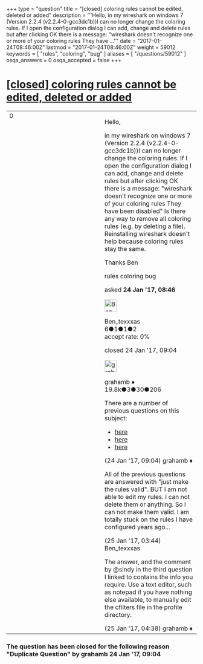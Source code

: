 +++
type = "question"
title = "[closed] coloring rules cannot be edited, deleted or added"
description = '''Hello, in my wireshark on windows 7 (Version 2.2.4 (v2.2.4-0-gcc3dc1b))I can no longer change the coloring rules. If I open the configuration dialog I can add, change and delete rules but after clicking OK there is a message: &quot;wireshark doesn&#x27;t recognize one or more of your coloring rules They have ...'''
date = "2017-01-24T08:46:00Z"
lastmod = "2017-01-24T08:46:00Z"
weight = 59012
keywords = [ "rules", "coloring", "bug" ]
aliases = [ "/questions/59012" ]
osqa_answers = 0
osqa_accepted = false
+++

<div class="headNormal">

# [\[closed\] coloring rules cannot be edited, deleted or added](/questions/59012/coloring-rules-cannot-be-edited-deleted-or-added)

</div>

<div id="main-body">

<div id="askform">

<table id="question-table" style="width:100%;"><colgroup><col style="width: 50%" /><col style="width: 50%" /></colgroup><tbody><tr class="odd"><td style="width: 30px; vertical-align: top"><div class="vote-buttons"><div id="post-59012-score" class="post-score" title="current number of votes">0</div><div id="favorite-count" class="favorite-count"></div></div></td><td><div id="item-right"><div class="question-body"><p>Hello,</p><p>in my wireshark on windows 7 (Version 2.2.4 (v2.2.4-0-gcc3dc1b))I can no longer change the coloring rules. If I open the configuration dialog I can add, change and delete rules but after clicking OK there is a message: "wireshark doesn't recognize one or more of your coloring rules They have been disabled" Is there any way to remove all coloring rules (e.g. by deleting a file). Reinstalling wireshark doesn't help because coloring rules stay the same.</p><p>Thanks Ben</p></div><div id="question-tags" class="tags-container tags">rules coloring bug</div><div id="question-controls" class="post-controls"></div><div class="post-update-info-container"><div class="post-update-info post-update-info-user"><p>asked <strong>24 Jan '17, 08:46</strong></p><img src="https://secure.gravatar.com/avatar/9b73b276ed414e27020b3fcf1f1af02e?s=32&amp;d=identicon&amp;r=g" class="gravatar" width="32" height="32" alt="Ben_texxxas&#39;s gravatar image" /><p>Ben_texxxas<br />
<span class="score" title="6 reputation points">6</span><span title="1 badges"><span class="badge1">●</span><span class="badgecount">1</span></span><span title="1 badges"><span class="silver">●</span><span class="badgecount">1</span></span><span title="2 badges"><span class="bronze">●</span><span class="badgecount">2</span></span><br />
<span class="accept_rate" title="Rate of the user&#39;s accepted answers">accept rate:</span> <span title="Ben_texxxas has no accepted answers">0%</span></p></div><div class="post-update-info post-update-info-edited"><p>closed 24 Jan '17, 09:04</p><img src="https://secure.gravatar.com/avatar/d2a7e24ca66604c749c7c88c1da8ff78?s=32&amp;d=identicon&amp;r=g" class="gravatar" width="32" height="32" alt="grahamb&#39;s gravatar image" /><p>grahamb ♦<br />
<span class="score" title="19834 reputation points"><span>19.8k</span></span><span title="3 badges"><span class="badge1">●</span><span class="badgecount">3</span></span><span title="30 badges"><span class="silver">●</span><span class="badgecount">30</span></span><span title="206 badges"><span class="bronze">●</span><span class="badgecount">206</span></span></p></div></div><div id="comments-container-59012" class="comments-container"><span id="59013"></span><div id="comment-59013" class="comment"><div id="post-59013-score" class="comment-score"></div><div class="comment-text"><p>There are a number of previous questions on this subject:</p><ul><li><a href="https://ask.wireshark.org/questions/58300/your-coloring-rules-files-contains-unknown-rules">here</a></li><li><a href="https://ask.wireshark.org/questions/55840/coloring-rules-ok-button-grayed-out-after-update-to-wireshark-220">here</a></li><li><a href="https://ask.wireshark.org/questions/55504/getting-colorfilter-error-after-upgrading-to-220">here</a></li></ul></div><div id="comment-59013-info" class="comment-info"><span class="comment-age">(24 Jan '17, 09:04)</span> grahamb ♦</div></div><span id="59042"></span><div id="comment-59042" class="comment"><div id="post-59042-score" class="comment-score"></div><div class="comment-text"><p>All of the previous questions are answered with "just make the rules valid". BUT I am not able to edit my rules. I can not delete them or anything. So I can not make them valid. I am totally stuck on the rules I have configured years ago...</p></div><div id="comment-59042-info" class="comment-info"><span class="comment-age">(25 Jan '17, 03:44)</span> Ben_texxxas</div></div><span id="59044"></span><div id="comment-59044" class="comment"><div id="post-59044-score" class="comment-score"></div><div class="comment-text"><p>The answer, and the comment by @sindy in the third question I linked to contains the info you require. Use a text editor, such as notepad if you have nothing else available, to manually edit the cfilters file in the profile directory.</p></div><div id="comment-59044-info" class="comment-info"><span class="comment-age">(25 Jan '17, 04:38)</span> grahamb ♦</div></div></div><div id="comment-tools-59012" class="comment-tools"></div><div class="clear"></div><div id="comment-59012-form-container" class="comment-form-container"></div><div class="clear"></div></div></td></tr></tbody></table>

<div class="question-status" style="margin-bottom:15px">

### The question has been closed for the following reason "Duplicate Question" by grahamb 24 Jan '17, 09:04

</div>

</div>

</div>

